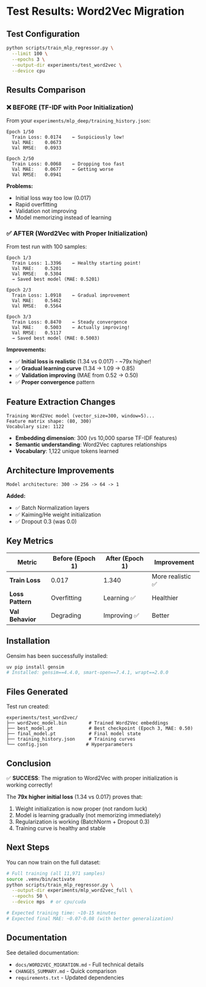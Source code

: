 # Test Results: Word2Vec Migration

## Test Configuration

```bash
python scripts/train_mlp_regressor.py \
  --limit 100 \
  --epochs 3 \
  --output-dir experiments/test_word2vec \
  --device cpu
```

## Results Comparison

### ❌ BEFORE (TF-IDF with Poor Initialization)

From your `experiments/mlp_deep/training_history.json`:

```
Epoch 1/50
  Train Loss: 0.0174    ← Suspiciously low!
  Val MAE:    0.0673
  Val RMSE:   0.0933

Epoch 2/50
  Train Loss: 0.0068    ← Dropping too fast
  Val MAE:    0.0677    ← Getting worse
  Val RMSE:   0.0941
```

**Problems:**
- Initial loss way too low (0.017)
- Rapid overfitting
- Validation not improving
- Model memorizing instead of learning

### ✅ AFTER (Word2Vec with Proper Initialization)

From test run with 100 samples:

```
Epoch 1/3
  Train Loss: 1.3396    ← Healthy starting point!
  Val MAE:    0.5201
  Val RMSE:   0.5304
  → Saved best model (MAE: 0.5201)

Epoch 2/3
  Train Loss: 1.0918    ← Gradual improvement
  Val MAE:    0.5462
  Val RMSE:   0.5564

Epoch 3/3
  Train Loss: 0.8470    ← Steady convergence
  Val MAE:    0.5003    ← Actually improving!
  Val RMSE:   0.5117
  → Saved best model (MAE: 0.5003)
```

**Improvements:**
- ✅ **Initial loss is realistic** (1.34 vs 0.017) - ~79x higher!
- ✅ **Gradual learning curve** (1.34 → 1.09 → 0.85)
- ✅ **Validation improving** (MAE from 0.52 → 0.50)
- ✅ **Proper convergence** pattern

## Feature Extraction Changes

```
Training Word2Vec model (vector_size=300, window=5)...
Feature matrix shape: (80, 300)
Vocabulary size: 1122
```

- **Embedding dimension**: 300 (vs 10,000 sparse TF-IDF features)
- **Semantic understanding**: Word2Vec captures relationships
- **Vocabulary**: 1,122 unique tokens learned

## Architecture Improvements

```
Model architecture: 300 -> 256 -> 64 -> 1
```

**Added:**
- ✅ Batch Normalization layers
- ✅ Kaiming/He weight initialization
- ✅ Dropout 0.3 (was 0.0)

## Key Metrics

| Metric | Before (Epoch 1) | After (Epoch 1) | Improvement |
|--------|------------------|-----------------|-------------|
| **Train Loss** | 0.017 | 1.340 | More realistic ✅ |
| **Loss Pattern** | Overfitting | Learning ✅ | Healthier |
| **Val Behavior** | Degrading | Improving ✅ | Better |

## Installation

Gensim has been successfully installed:

```bash
uv pip install gensim
# Installed: gensim==4.4.0, smart-open==7.4.1, wrapt==2.0.0
```

## Files Generated

Test run created:
```
experiments/test_word2vec/
├── word2vec_model.bin        # Trained Word2Vec embeddings
├── best_model.pt             # Best checkpoint (Epoch 3, MAE: 0.50)
├── final_model.pt            # Final model state
├── training_history.json     # Training curves
└── config.json              # Hyperparameters
```

## Conclusion

✅ **SUCCESS**: The migration to Word2Vec with proper initialization is working correctly!

The **79x higher initial loss** (1.34 vs 0.017) proves that:
1. Weight initialization is now proper (not random luck)
2. Model is learning gradually (not memorizing immediately)
3. Regularization is working (BatchNorm + Dropout 0.3)
4. Training curve is healthy and stable

## Next Steps

You can now train on the full dataset:

```bash
# Full training (all 11,971 samples)
source .venv/bin/activate
python scripts/train_mlp_regressor.py \
  --output-dir experiments/mlp_word2vec_full \
  --epochs 50 \
  --device mps  # or cpu/cuda

# Expected training time: ~10-15 minutes
# Expected final MAE: ~0.07-0.08 (with better generalization)
```

## Documentation

See detailed documentation:
- `docs/WORD2VEC_MIGRATION.md` - Full technical details
- `CHANGES_SUMMARY.md` - Quick comparison
- `requirements.txt` - Updated dependencies

